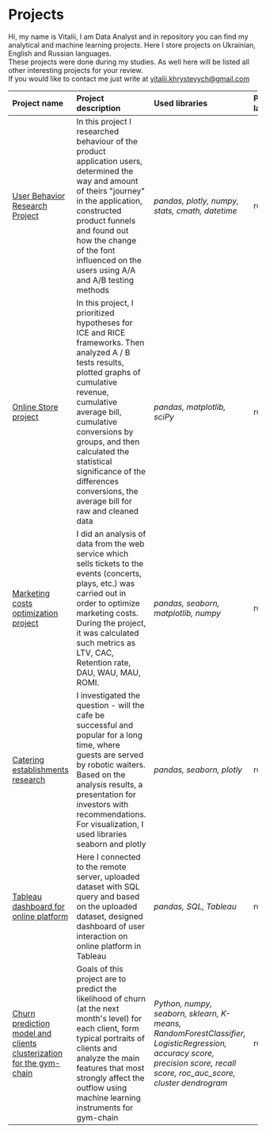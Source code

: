 # Projects
Hi, my name is Vitalii, I am Data Analyst and in repository you can find my analytical and machine learning projects. Here I store projects on Ukrainian, English and Russian languages.  
These projects were done during my studies. As well here will be listed all other interesting projects for your review.  
If you would like to contact me just write at vitalii.khrystevych@gmail.com  



| Project name | Project description | Used libraries  | Project language |
| :---------------------- | :---------------------- | :---------------------- | :---------------------- |
| [User Behavior Research Project](User_Behavior_Research_Project) | In this project I researched behaviour of the product application users, determined the way and amount of theirs "journey" in the application, constructed product funnels and found out how the change of the font influenced on the users using A/A and A/B testing methods | *pandas, plotly, numpy, stats, cmath, datetime* | russian
| [Online Store project](Research_project_for_increasing_revenue_in_an_online_store_with_AB_testing) |  In this project, I prioritized hypotheses for ICE and RICE frameworks. Then analyzed A / B tests results, plotted graphs of cumulative revenue, cumulative average bill, cumulative conversions by groups, and then calculated the statistical significance of the differences conversions, the average bill for raw and cleaned data | *pandas, matplotlib, sciPy* | russian
| [Marketing costs optimization project](Marketing_costs_optimization_in_the_web_service_project) | I did an analysis of data from the web service which sells tickets to the events (concerts, plays, etc.) was carried out in order to optimize marketing costs. During the project, it was calculated such metrics as LTV, CAC, Retention rate, DAU, WAU, MAU, ROMI. | *pandas, seaborn, matplotlib, numpy* | russian
| [Catering establishments research](Research_on_catering_establishments_in_Moscow) | I investigated the question - will the cafe be successful and popular for a long time, where guests are served by robotic waiters. Based on the analysis results, a presentation for investors with recommendations. For visualization, I used libraries seaborn and plotly | *pandas, seaborn, plotly* | russian
| [Tableau dashboard for online platform](Dashboard_for_online_platform) | Here I connected to the remote server, uploaded dataset with SQL query and based on the uploaded dataset, designed dashboard of user interaction on online platform in Tableau | *pandas, SQL, Tableau* | russian  
| [Churn prediction model and clients clusterization for the gym-chain](Forecasting_model_and_customer_clustering) | Goals of this project are to predict the likelihood of churn (at the next month's level) for each client, form typical portraits of clients and analyze the main features that most strongly affect the outflow using machine learning instruments for gym-chain | *Python, numpy, seaborn, sklearn, K-means, RandomForestClassifier, LogisticRegression, accuracy score, precision score, recall score, roc_auc_score, cluster dendrogram* | russian 

